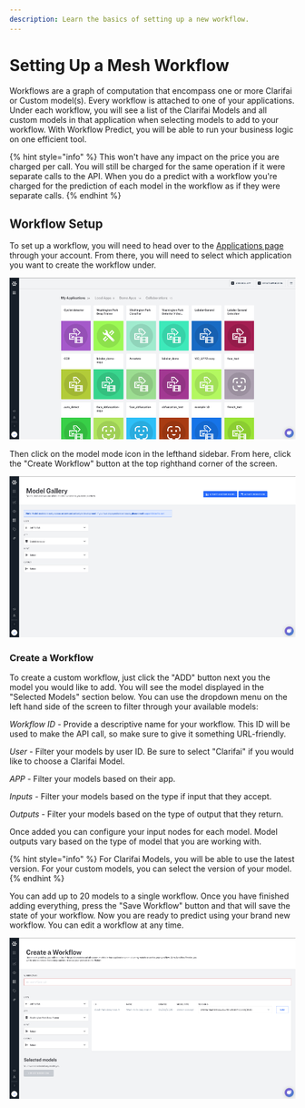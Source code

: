 ```yaml
---
description: Learn the basics of setting up a new workflow.
---
```


# Setting Up a Mesh Workflow

Workflows are a graph of computation that encompass one or more Clarifai or Custom model\(s\). Every workflow is attached to one of your applications. Under each workflow, you will see a list of the Clarifai Models and all custom models in that application when selecting models to add to your workflow. With Workflow Predict, you will be able to run your business logic on one efficient tool.

{% hint style="info" %}
This won't have any impact on the price you are charged per call. You will still be charged for the same operation if it were separate calls to the API. When you do a predict with a workflow you're charged for the prediction of each model in the workflow as if they were separate calls.
{% endhint %}

## Workflow Setup

To set up a workflow, you will need to head over to the [Applications page](https://portal.clarifai.com/apps) through your account. From there, you will need to select which application you want to create the workflow under.

![AI Applications](../../.gitbook/assets/application-screen-new%20%282%29%20%281%29.png)

Then click on the model mode icon in the lefthand sidebar. From here, click the "Create Workflow" button at the top righthand corner of the screen.

![AI model gallery](../../.gitbook/assets/create-workflow-new%20%282%29%20%282%29%20%282%29%20%282%29.png)

### Create a Workflow

To create a custom workflow, just click the "ADD" button next you the model you would like to add. You will see the model displayed in the "Selected Models" section below. You can use the dropdown menu on the left hand side of the screen to filter through your available models:

_Workflow ID_ - Provide a descriptive name for your workflow. This ID will be used to make the API call, so make sure to give it something URL-friendly.

_User_ - Filter your models by user ID. Be sure to select "Clarifai" if you would like to choose a Clarifai Model.

_APP_ - Filter your models based on their app.

_Inputs_ - Filter your models based on the type if input that they accept.

_Outputs_ - Filter your models based on the type of output that they return.

Once added you can configure your input nodes for each model. Model outputs vary based on the type of model that you are working with.

{% hint style="info" %}
For Clarifai Models, you will be able to use the latest version. For your custom models, you can select the version of your model.
{% endhint %}

You can add up to 20 models to a single workflow. Once you have finished adding everything, press the "Save Workflow" button and that will save the state of your workflow. Now you are ready to predict using your brand new workflow. You can edit a workflow at any time.

![Create a workflow](../../.gitbook/assets/my-workflow-new%20%282%29%20%282%29%20%282%29%20%282%29.png)

